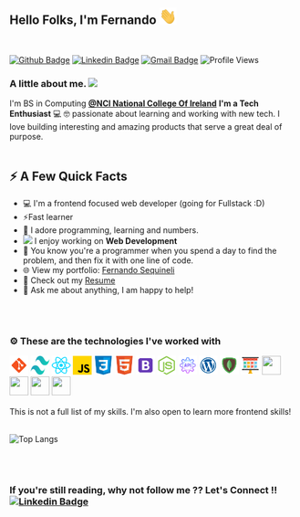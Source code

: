 ## Hello Folks, I'm Fernando <img src="https://github.com/FernandoSequineli/FernandoSequineli/blob/main/assets/wave.gif" width="30px">

<br/>

[![Github Badge](http://img.shields.io/badge/-Github-black?style=flat-square&logo=github&link=https://github.com/Defcon27/)](https://github.com/FernandoSequineli/)
[![Linkedin Badge](https://img.shields.io/badge/-LinkedIn-blue?style=flat-square&logo=Linkedin&logoColor=white&link=https://www.linkedin.com/in/fernando-sequineli/)](https://www.linkedin.com/in/fernando-sequineli/)
[![Gmail Badge](https://img.shields.io/badge/-Gmail-d14836?style=flat-square&logo=Gmail&logoColor=white&link=mailto:sequineli.fernando@gmail.com)](mailto:sequineli.fernando@gmail.com)
![Profile Views](https://komarev.com/ghpvc/?username=FernandoSequineli)


### A little about me. <img src="https://media.giphy.com/media/VgCDAzcKvsR6OM0uWg/giphy.gif" width="40">

I'm BS in Computing **[@NCI National College Of Ireland](https://www.ncirl.ie/)** 
 **I'm a Tech Enthusiast** 💻 🤓 passionate about learning and working with new tech. I love building interesting and amazing products that serve a great deal of purpose.<br/><br/>

## ⚡️ A Few Quick Facts

- 💻 I'm a frontend focused web developer (going for Fullstack :D)
- ⚡️Fast learner
- 🤟 I adore programming, learning and numbers.
- <img src="https://media.giphy.com/media/WUlplcMpOCEmTGBtBW/giphy.gif" width="25"> I enjoy working on **Web Development**
- 🧩 You know you're a programmer when you spend a day to find the problem, and then fix it with one line of code.
- 🌐 View my portfolio: [Fernando Sequineli](https://fernandosequineli.github.io/portfolio/)
- 📙 Check out my [Resume](https://github.com/FernandoSequineli/portfolio/blob/main/public/resume.pdf)
- 💬 Ask me about anything, I am happy to help!

<br/><br/>

### ⚙️ These are the technologies I've worked with

<code><img height="33" width="33" src="https://github.com/FernandoSequineli/FernandoSequineli/blob/main/assets/git.png"></code>
<code><img height="33" width="33" src="https://github.com/FernandoSequineli/FernandoSequineli/blob/main/assets/tailwindcss.svg"></code>
<code><img height="33" width="33" src="https://github.com/FernandoSequineli/FernandoSequineli/blob/main/assets/react.png"></code>
<code><img height="33" width="33" src="https://github.com/FernandoSequineli/FernandoSequineli/blob/main/assets/javascript.png"></code>
<code><img height="33" width="33" src="https://github.com/FernandoSequineli/FernandoSequineli/blob/main/assets/css.png"></code>
<code><img height="33" width="33" src="https://github.com/FernandoSequineli/FernandoSequineli/blob/main/assets/html.png"></code>
<code><img height="33" width="33" src="https://github.com/FernandoSequineli/FernandoSequineli/blob/main/assets/bootstrap.png"></code>
<code><img height="33" width="33" src="https://github.com/FernandoSequineli/FernandoSequineli/blob/main/assets/node.png"></code>
<code><img height="33" width="33" src="https://github.com/FernandoSequineli/FernandoSequineli/blob/main/assets/restapi.png"></code>
<code><img height="33" width="33" src="https://github.com/FernandoSequineli/FernandoSequineli/blob/main/assets/wordpress.png"></code>
<code><img height="33" width="33" src="https://github.com/FernandoSequineli/FernandoSequineli/blob/main/assets/mongodb.png"></code>
<code><img height="33" width="33" src="https://github.com/FernandoSequineli/FernandoSequineli/blob/main/assets/scrum.png"></code>
<code><img height="33" width="33" src="https://cdn.svgporn.com/logos/mysql.svg"></code>
<code><img height="33" width="33" src="https://cdn.svgporn.com/logos/php.svg"></code>
<code><img height="33" width="33" src="https://cdn.svgporn.com/logos/terminal.svg"></code>
<code><img height="33" width="33" src="https://cdn.svgporn.com/logos/visual-studio-code.svg"></code>
<br/><br/>
This is not a full list of my skills. I'm also open to learn more frontend skills!
<br/><br/>

![Top Langs](https://github-readme-stats.vercel.app/api/top-langs/?username=FernandoSequineli&layout=compact)


<br/><br/>

### If you're still reading, why not follow me ?? Let's Connect !! [![Linkedin Badge](https://img.shields.io/badge/-LinkedIn-blue?style=flat-square&logo=Linkedin&logoColor=white&link=https://www.linkedin.com/in/fernando-sequineli/)](https://www.linkedin.com/in/fernando-sequineli/)
